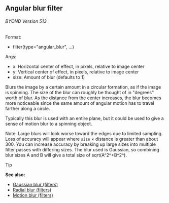 ## Angular blur filter 
###### BYOND Version 513

Format:
+   filter(type=\"angular_blur\", \...)
<!-- -->
Args:
+   x: Horizontal center of effect, in pixels, relative to image center
+   y: Vertical center of effect, in pixels, relative to image center
+   size: Amount of blur (defaults to 1)


Blurs the image by a certain amount in a circular formation, as
if the image is spinning. The size of the blur can roughly be thought of
in \"degrees\" worth of blur. As the distance from the center increases,
the blur becomes more noticeable since the same amount of angular motion
has to travel farther along a circle. 

Typically this blur is
used with an entire plane, but it could be used to give a sense of
motion blur to a spinning object. 

Note: Large blurs will look
worse toward the edges due to limited sampling. Loss of accuracy will
appear where `size` × distance is greater than about 300. You can
increase accuracy by breaking up large sizes into multiple filter passes
with differing sizes. The blur used is Gaussian, so combining blur sizes
A and B will give a total size of sqrt(A^2^+B^2^).

> [!TIP] 
> **See also:**
> +   [Gaussian blur (filters)](/ref/notes/filters/blur.md) 
> +   [Radial blur (filters)](/ref/notes/filters/radial_blur.md) 
> +   [Motion blur (filters)](/ref/notes/filters/motion_blur.md) <!-- -->